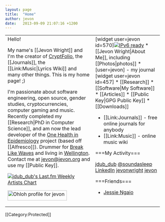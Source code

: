 ```yaml
---
layout: page
title:  "Home"
author: jevon
date:   2013-09-09 21:07:16 +1200
---
```


<table class="home-table"><tr valign="top"><td class="left-bar">Hello!

My name's [[Jevon Wright]] and I'm the creator of <a href="http://cryptfolio.com">CryptFolio</a>, the [[Journals]], the [[Link:Music|Lyrics Wiki]] and many other things. This is my home page! ;)

I'm passionate about software engineering, open source, gender studies, cryptocurrencies, computer gaming and music. Recently completed my [[Research|PhD in Computer Science]], and am now the lead developer of the <a href="http://www.hubnet.asia">One Health in Epidemiology</a> project (based off [[Alfresco]]). Drummer for <a href="http://www.breaklikewaves.com">Break Like Waves</a> and living in <a href="http://www.wellingtonnz.com/">Wellington</a>. Contact me at jevon@jevon.org and use my [[Public Key]].

<a href="http://www.last.fm/user/jdub_dub"><img src="http://imagegen.last.fm/sideRed/artists/jdub_dub.gif" border="0" alt="jdub_dub's Last.fm Weekly Artists Chart" /></a>

<a href='https://www.ohloh.net/accounts/24901?ref=Detailed'><img alt='Ohloh profile for jevon' height='33' src='https://www.ohloh.net/accounts/24901/widgets/account_detailed.gif' width='193' /></a>
</td><td class="right-bar">
[widget user=jevon id=570]<span class="ipv6"><a href="http://ipv6-test.com/validate.php?url=referer"><img src="http://ipv6-test.com/button-ipv6-80x15.png" alt="IPv6 ready" border="0"></a></span>
* [[Jevon Wright|About Me]], including [[Photos|photos]]
* [user=jevon] - my journal [widget user=jevon id=457]
* [[Research]]
* [[Software|My Software]]
* [[Articles]]
* [[Public Key|GPG Public Key]]
* [[Downloads]]

* [[Link:Journals]] - free online journals for anybody
* [[Link:Music]] - online music wiki

===My Activity===
<div class="social-media"><a href="http://www.last.fm/user/jdub_dub" title="My last.fm profile">jdub_dub</a>
<a href="http://twitter.com/soundasleep" title="My Twitter account">@soundasleep</a>
<a href="http://www.linkedin.com/in/jevonwright" title="My LinkedIn profile">LinkedIn</a>
<a href="http://www.delicious.com/jevonwright/" title="My Delicious bookmarks">jevonwright</a>
<a href="https://www.ohloh.net/accounts/jevon" title="My Ohloh profile">jevon</a></div>

===Friends===
* <a href="http://www.jngaio.com">Jessie Ngaio</a>
</td></tr></table>

[[Category:Protected]]